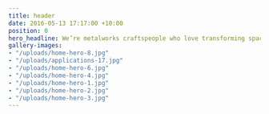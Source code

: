 ```yaml
---
title: header
date: 2016-05-13 17:17:00 +10:00
position: 0
hero_headline: We’re metalworks craftspeople who love transforming spaces.
gallery-images:
- "/uploads/home-hero-8.jpg"
- "/uploads/applications-17.jpg"
- "/uploads/home-hero-6.jpg"
- "/uploads/home-hero-4.jpg"
- "/uploads/home-hero-1.jpg"
- "/uploads/home-hero-2.jpg"
- "/uploads/home-hero-3.jpg"
---
```


